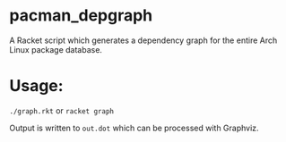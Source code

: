 pacman_depgraph
===============

A Racket script which generates a dependency graph for the entire Arch Linux package database.


# Usage:

`./graph.rkt` or `racket graph`

Output is written to `out.dot` which can be processed with Graphviz.
